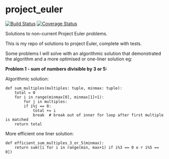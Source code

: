 # project_euler

[![Build Status](https://travis-ci.org/toonarmycaptain/project_euler.svg?branch=master)](https://travis-ci.org/toonarmycaptain/project_euler)
[![Coverage Status](https://coveralls.io/repos/github/toonarmycaptain/project_euler/badge.svg?branch=master)](https://coveralls.io/github/toonarmycaptain/project_euler?branch=master)

Solutions to non-current Project Euler problems. 

This is my repo of solutions to project Euler, complete with tests. 

Some problems I will solve with an algorithmic solution that demonstrated the algorithm and a more optimised or one-liner solution eg:


**Problem 1 - sum of numbers divisible by 3 or 5:**

Algorithmic solution:
```
def sum_multiples(multiples: tuple, minmax: tuple):
    total = 0
    for i in range(minmax[0], minmax[1]+1):
        for j in multiples:
        if i%j == 0:
            total += i
            break  # break out of inner for loop after first multiple is matched
    return total
```
More efficient one liner solution: 
```
def efficient_sum_multiples_3_or_5(minmax):
    return sum([i for i in range(min, max+1) if i%3 == 0 o r i%5 == 0])
```
